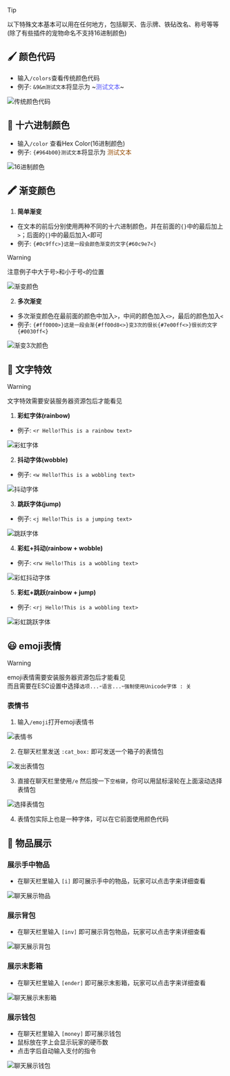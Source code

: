 > [!tip]
> 以下特殊文本基本可以用在任何地方，包括聊天、告示牌、铁砧改名、称号等等(除了有些插件的宠物命名不支持16进制颜色)

## 🖌️ 颜色代码

+ 输入`/colors`查看传统颜色代码
+ 例子: `&9&m测试文本`将显示为 ~<font color=#5454fb>测试文本</font>~

![传统颜色代码](pics/colors.png)

## 🎨 十六进制颜色

+ 输入`/color` 查看Hex Color(16进制颜色)
+ 例子: `{#964b00}测试文本`将显示为 <font color=#964b00>测试文本</font>

![16进制颜色](pics/color.png)

## 🖍️ 渐变颜色

1. **简单渐变**

+ 在文本的前后分别使用两种不同的十六进制颜色，并在前面的`{}`中的最后加上`>`；后面的`{}`中的最后加入`<`即可
+ 例子: `{#0c9ffc>}这是一段会颜色渐变的文字{#60c9e7<}`

> [!warning]
> 注意例子中大于号`>`和小于号`<`的位置

![渐变颜色](pics/text/gradient.png)

2. **多次渐变**

+ 多次渐变颜色在最前面的颜色中加入`>`，中间的颜色加入`<>`，最后的颜色加入`<`
+ 例子: `{#ff0000>}这是一段会渐{#ff00d8<>}变3次的很长{#7e00ff<>}很长的文字{#0030ff<}`

![渐变3次颜色](pics/text/gradient2.png)

## 🌟 文字特效

> [!warning]
> 文字特效需要安装服务器资源包后才能看见


1. **彩虹字体(rainbow)**

+ 例子: `<r Hello!This is a rainbow text>`

![彩虹字体](pics/text/rainbow.gif)

2. **抖动字体(wobble)**

+ 例子: `<w Hello!This is a wobbling text>`

![抖动字体](pics/text/wobble.gif)

3. **跳跃字体(jump)**

+ 例子: `<j Hello!This is a jumping text>`

![跳跃字体](pics/text/jump_chat.gif)

4. **彩虹+抖动(rainbow + wobble)**

+ 例子: `<rw Hello!This is a wobbling text>`

![彩虹抖动字体](pics/text/rw_chat.gif)

5. **彩虹+跳跃(rainbow + jump)**

+ 例子: `<rj Hello!This is a wobbling text>`

![彩虹跳跃字体](pics/text/rj.gif)

## 😃 emoji表情

> [!warning]
> emoji表情需要安装服务器资源包后才能看见  
> 而且需要在ESC设置中选择`选项...`-`语言...`-`强制使用Unicode字体 : 关`

### 表情书

1. 输入`/emoji`打开emoji表情书

![表情书](pics/text/emoji.png)

2. 在聊天栏里发送 `:cat_box:` 即可发送一个箱子的表情包

![发出表情包](pics/text/emoji2.png)

3. 直接在聊天栏里使用`/e` 然后按一下`空格键`，你可以用鼠标滚轮在上面滚动选择表情包

![选择表情包](pics/text/emoji3.png)

4. 表情包实际上也是一种字体，可以在它前面使用颜色代码

## 🍩 物品展示

### 展示手中物品

+ 在聊天栏里输入 `[i]` 即可展示手中的物品，玩家可以点击字来详细查看

![聊天展示物品](pics/text/chatitem.png)

### 展示背包

+ 在聊天栏里输入 `[inv]` 即可展示背包物品，玩家可以点击字来详细查看

![聊天展示背包](pics/text/chatinv.png)

### 展示末影箱

+ 在聊天栏里输入 `[ender]` 即可展示末影箱，玩家可以点击字来详细查看

![聊天展示末影箱](pics/text/chatender.png)

### 展示钱包

+ 在聊天栏里输入 `[money]` 即可展示钱包
+ 鼠标放在字上会显示玩家的硬币数
+ 点击字后自动输入支付的指令

![聊天展示钱包](pics/text/chatmoney.png)







